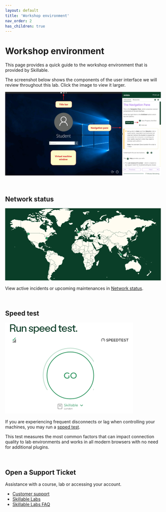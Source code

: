 ```yaml
---
layout: default
title: 'Workshop environment'
nav_order: 2
has_children: true
---
```


# Workshop environment 

This page provides a quick guide to the workshop environment that is provided by Skillable.

The screenshot below shows the components of the user interface we will review throughout this lab. Click the image to view it larger.

![alt text](./SkillableEnvironment.png)

<br>


## Network status

![alt text](./SkillableNetwork.png)

View active incidents or upcoming maintenances in [Network status](https://status.skillable.com/).



<br>

## Speed test

![alt text](./SkillableSpeeTest.png)

If you are experiencing frequent disconnects or lag when controlling your machines, you may run a [spped test](https://www.skillable.com/customer-support/speed-test/). 

This test measures the most common factors that can impact connection quality to lab environments and works in all modern browsers with no need for additional plugins.



<br>

## Open a Support Ticket
Assistance with a course, lab or accessing your account.


- [Customer support](https://www.skillable.com/customer-support/)
- [Skillable Labs](https://docs.skillable.com/docs/skillable-labs)
- [Skillable Labs FAQ](https://docs.skillable.com/docs/student-faq)